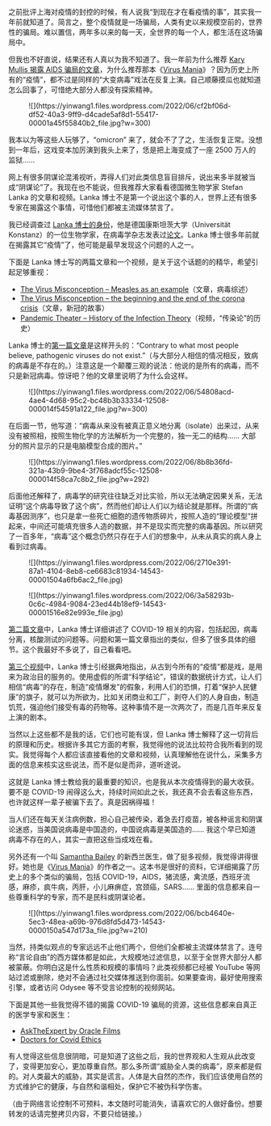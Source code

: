 之前批评上海对疫情的封控的时候，有人说我“到现在才在看疫情的事”，其实我一年前就知道了。简言之，整个疫情就是一场骗局，人类有史以来规模空前的，世界性的骗局。难以置信，两年多以来的每一天，全世界的每一个人，都生活在这场骗局中。

但我也不好直说，结果还有人真以为我不知道了。我一年前为什么推荐 [Kary Mullis 揭露 AIDS 骗局的文章](http://www.virusmyth.com/aids/hiv/kmdancing.htm)，为什么推荐那本《[Virus Mania](https://www.amazon.com/Virus-Mania-Continually-Epidemics-Billion-Dollar/dp/1425114679)》？因为历史上所有的“疫情”，都不过是同样的“大变病毒”戏法在反复上演。自己顺藤摸瓜也就知道怎么回事了，可惜绝大部分人都没有探索精神。

<div class="wp-block-image">

<figure class="aligncenter size-medium">![](https://yinwang1.files.wordpress.com/2022/06/cf2bf06d-df52-40a3-9ff9-d4cade5af8d1-55417-00001a45f55840b2_file.jpg?w=300)</figure>

</div>

我本以为等这些人玩够了，“omicron” 来了，就会不了了之，生活恢复正常。没想到一年后，这戏变本加厉演到我头上来了，恁是把上海变成了一座 2500 万人的监狱……

网上有很多阴谋论混淆视听，弄得人们对此类信息盲目排斥，说出来多半就被当成“阴谋论”了。我现在也不能说，但我推荐大家看看德国微生物学家 Stefan Lanka 的文章和视频。Lanka 博士不是第一个说出这个事的人，世界上还有很多专家在揭露这个事情，可惜他们都被主流媒体禁言了。

我已经调查过 [Lanka 博士的身份](https://www.researchgate.net/profile/Stefan-Lanka)，他是德国康斯坦茨大学（Universität Konstanz）的一位生物学家，在病毒学杂志发表过[论文](https://www.sciencedirect.com/science/article/abs/pii/S004268228371189X#!)。Lanka 博士很多年前就在揭露其它“疫情”了，他可能是最早发现这个问题的人之一。

下面是 Lanka 博士写的两篇文章和一个视频，是关于这个话题的的精华，希望引起足够重视：

*   [The Virus Misconception – Measles as an example](https://wissenschafftplus.de/uploads/article/wissenschafftplus-the-virus-misconception-part-1.pdf)（文章，病毒综述）
*   [The Virus Misconception – the beginning and the end of the corona crisis](https://wissenschafftplus.de/uploads/article/wissenschafftplus-the-virus-misconception-part-2.pdf)（文章，新冠的故事）
*   [Pandemic Theater – History of the Infection Theory](https://odysee.com/@halloftruth:c/dr-stefan-lanka-pandemic-theater-the-history-of-the-infection-theory:7)（视频，“传染论”的历史）

Lanka 博士的[第一篇文章](https://wissenschafftplus.de/uploads/article/wissenschafftplus-the-virus-misconception-part-1.pdf)是这样开头的：“Contrary to what most people believe, pathogenic viruses do not exist.”（与大部分人相信的情况相反，致病的病毒是不存在的。）注意这是一个颠覆三观的说法：他说的是所有的病毒，而不只是新冠病毒。惊讶吧？他的文章里说明了为什么会这样。

<div class="wp-block-image">

<figure class="aligncenter size-medium">![](https://yinwang1.files.wordpress.com/2022/06/54808acd-4ae4-4d68-95c2-bc48b3b33334-12508-000014f54591a122_file.jpg?w=300)</figure>

</div>

在后面一节，他写道：“病毒从来没有被真正意义地分离（isolate）出来过，从来没有被照相，按照生物化学的方法解析为一个完整的，独一无二的结构…… 大部分的照片显示的只是电脑模型合成的图片。”

<div class="wp-block-image">

<figure class="aligncenter size-medium">![](https://yinwang1.files.wordpress.com/2022/06/8b8b36fd-321a-43b9-9be4-3f768adcf55c-12508-000014f58ca7c8b2_file.jpg?w=292)</figure>

</div>

后面他还解释了，病毒学的研究往往缺乏对比实验，所以无法确定因果关系，无法证明“这个病毒导致了这个病”，然而他们却让人们以为结论就是那样。所谓的“病毒基因测序”，也只是拿一些死亡细胞的遗传物质碎片，按照人造的“理论模型”拼起来，中间还可能填充很多人造的数据，并不是现实而完整的病毒基因。所以研究了一百多年，“病毒”这个概念仍然只存在于人们的想象中，从未从真实的病人身上看到过病毒。

<figure class="wp-block-image">![](https://yinwang1.files.wordpress.com/2022/06/2710e391-87a1-4104-8eb8-ce6683c81934-14543-00001504a6fb6ac2_file.jpg)</figure>

<figure class="wp-block-image">![](https://yinwang1.files.wordpress.com/2022/06/3a58293b-0c6c-4984-9084-23ed44b18ef9-14543-00001516e82e993e_file.jpg)</figure>

[第二篇文章](https://wissenschafftplus.de/uploads/article/wissenschafftplus-the-virus-misconception-part-2.pdf)中，Lanka 博士详细讲述了 COVID-19 相关的内容，包括起因，病毒分离，核酸测试的问题等。问题和第一篇文章指出的类似，但多了很多具体的细节。这个我最好不多说了，自己看看吧。

[第三个视频](https://odysee.com/@halloftruth:c/dr-stefan-lanka-pandemic-theater-the-history-of-the-infection-theory:7)中，Lanka 博士引经据典地指出，从古到今所有的“疫情”都是戏，是用来为政治目的服务的。使用虚假的所谓“科学结论”，错误的数据统计方式，让人们相信“病毒”的存在，制造“疫情爆发”的假象，利用人们的恐惧，打着“保护人民健康”的旗子，就可以为所欲为，比如关闭商业和工厂，剥夺人们的人身自由，制造饥荒，强迫他们接受有毒的药物等。这种事情不是一次两次了，而是几百年来反复上演的剧本。

当然以上这些都不是我的话，它们也可能有误，但 Lanka 博士解释了这一切背后的原理和历史。根据许多其它方面的考察，我觉得他的说法比较符合我所看到的现实。我觉得每个人都应该直接看他的文章和视频，认真理解他在说什么，采集多方面的信息来核实这些说法，而不是似是而非，道听途说。

这就是 Lanka 博士教给我的最重要的知识，也是我从本次疫情得到的最大收获。要不是 COVID-19 闹得这么大，持续时间如此之长，我还真不会去看这些东西，也许就这样一辈子被骗下去了。真是因祸得福！

当人们还在每天关注病例数，担心自己被传染，着急去打疫苗，被各种谣言和阴谋论迷惑，当美国说病毒是中国造的，中国说病毒是美国造的…… 我这个早已知道病毒不存在的人，其实一直把这些当成戏在看。

另外还有一个叫 [Samantha Bailey](https://drsambailey.com) 的新西兰医生，做了挺多视频，我觉得讲得很好。她也是《[Virus Mania](https://www.amazon.com/Virus-Mania-Continually-Epidemics-Billion-Dollar/dp/1425114679)》的作者之一。这本书是很好的资料，它详细揭露了历史上的多个类似的骗局，包括 COVID-19，AIDS，猪流感，禽流感，西班牙流感，麻疹，疯牛病，丙肝，小儿麻痹症，宫颈癌，SARS…… 里面的信息都来自一些尊重科学的专家，而不是民科或阴谋论者。

<div class="wp-block-image">

<figure class="aligncenter size-medium">![](https://yinwang1.files.wordpress.com/2022/06/bcb4640e-5ec3-48ea-a69b-976d8fd5d473-14543-0000150a547d173a_file.jpg?w=210)</figure>

</div>

当然，持类似观点的专家远远不止他们两个，但他们全都被主流媒体禁言了。连号称“言论自由”的西方媒体都是如此，大规模地过滤信息，以至于全世界大部分人都被蒙蔽。你明白这是什么性质和规模的事情吗？此类视频都已经被 YouTube 等网站过滤或删除，绝对不会通过社交媒体推送到你面前。如果要查询，最好使用搜索引擎，或者访问 Odysee 等不受言论控制的视频网站。

下面是其他一些我觉得不错的揭露 COVID-19 骗局的资源，这些信息都来自真正的医学专家和医生：

*   [AskTheExpert by Oracle Films](https://rumble.com/vbui0n-asktheexpert-by-oracle-films.html)
*   [Doctors for Covid Ethics](https://www.doctors4covidethics.org)

有人觉得这些信息很阴暗，可是知道了这些之后，我的世界观和人生观从此改变了，变得更加安心，更加尊重自然。那么多所谓“威胁全人类的病毒”，原来都是假的。对人类最大的威胁，其实是谎言。人体是大自然的杰作，我们应该使用自然的方式维护它的健康，与自然和谐相处，保护它不被伪科学伤害。

（由于网络言论控制不可预料，本文随时可能消失，请喜欢它的人做好备份。想要转发的话请完整拷贝内容，不要只给链接。）
